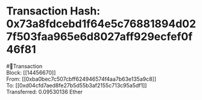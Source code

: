 
Transaction Hash: 0x73a8fdcebd1f64e5c76881894d027f503faa965e6d8027aff929ecfef0f46f81
====================================================================================
  
#💸Transaction  
Block: [[14456670]]  
From: [[0xba0bec7c507cbff624946574f4aa7b63e135a9c8]]  
To: [[0xd04cfd7aed8fe27b5d55b3af2155c713c95a5df1]]  
Transferred: 0.09530136 Ether